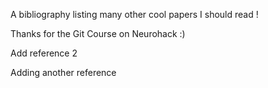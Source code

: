 A bibliography listing many other cool papers I should read !

Thanks for the Git Course on Neurohack :)

Add reference 2

Adding another reference
